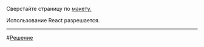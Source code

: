 Сверстайте страницу по [макету.](https://www.figma.com/file/Ie6w1AeY7wT3pKUT0SaoQY/Infinizai?type=design&node-id=0%3A1&mode=design&t=UcTVJGucUj2qd1ux-1)

Использование React разрешается.

---

#[Решение]()
